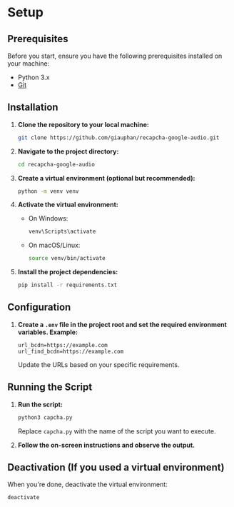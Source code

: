 # Setup

## Prerequisites

Before you start, ensure you have the following prerequisites installed on your machine:

- Python 3.x
- [Git](https://git-scm.com/)

## Installation

1. **Clone the repository to your local machine:**

    ```bash
    git clone https://github.com/giauphan/recapcha-google-audio.git
    ```

2. **Navigate to the project directory:**

    ```bash
    cd recapcha-google-audio
    ```

3. **Create a virtual environment (optional but recommended):**

    ```bash
    python -m venv venv
    ```

4. **Activate the virtual environment:**

    - On Windows:

        ```bash
        venv\Scripts\activate
        ```

    - On macOS/Linux:

        ```bash
        source venv/bin/activate
        ```

5. **Install the project dependencies:**

    ```bash
    pip install -r requirements.txt
    ```

## Configuration

1. **Create a `.env` file in the project root and set the required environment variables. Example:**

    ```plaintext
    url_bcdn=https://example.com
    url_find_bcdn=https://example.com
    ```

    Update the URLs based on your specific requirements.

## Running the Script

1. **Run the script:**

    ```bash
    python3 capcha.py
    ```

    Replace `capcha.py` with the name of the script you want to execute.

2. **Follow the on-screen instructions and observe the output.**

## Deactivation (If you used a virtual environment)

When you're done, deactivate the virtual environment:

```bash
deactivate
